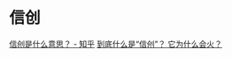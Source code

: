 # 信创

[信创是什么意思？ - 知乎](https://www.zhihu.com/question/423324301/answer/1672726736)
[到底什么是“信创”？ 它为什么会火？](https://m.thepaper.cn/baijiahao_13661473)